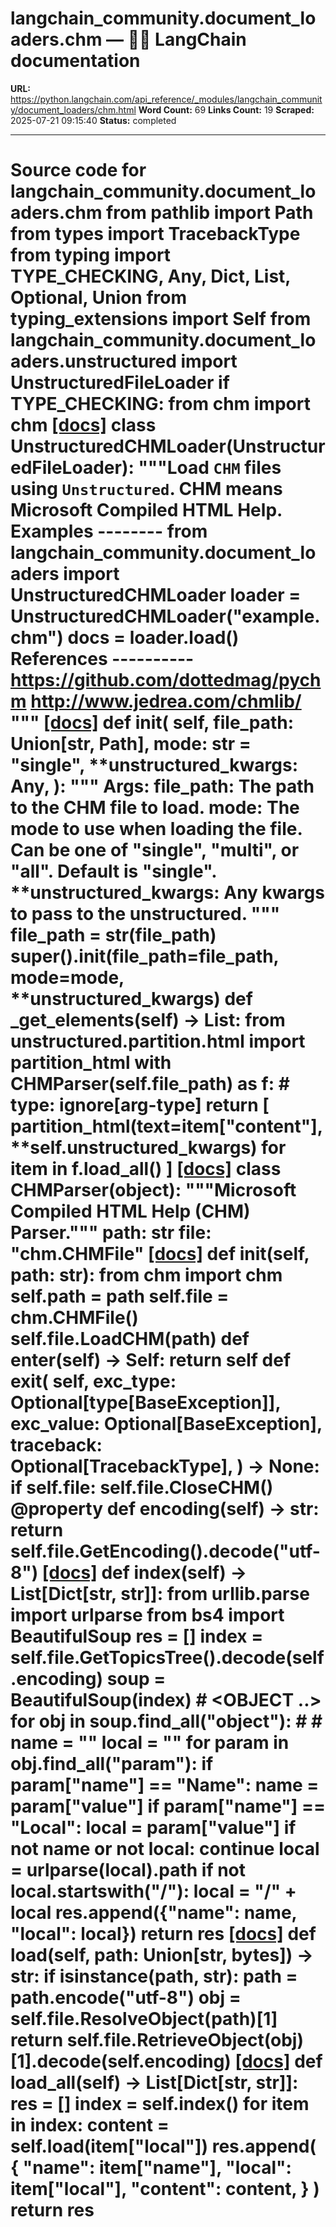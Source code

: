 # langchain_community.document_loaders.chm — 🦜🔗 LangChain  documentation

**URL:** https://python.langchain.com/api_reference/_modules/langchain_community/document_loaders/chm.html
**Word Count:** 69
**Links Count:** 19
**Scraped:** 2025-07-21 09:15:40
**Status:** completed

---

# Source code for langchain\_community.document\_loaders.chm               from pathlib import Path     from types import TracebackType     from typing import TYPE_CHECKING, Any, Dict, List, Optional, Union          from typing_extensions import Self          from langchain_community.document_loaders.unstructured import UnstructuredFileLoader          if TYPE_CHECKING:         from chm import chm                              [[docs]](https://python.langchain.com/api_reference/community/document_loaders/langchain_community.document_loaders.chm.UnstructuredCHMLoader.html#langchain_community.document_loaders.chm.UnstructuredCHMLoader)     class UnstructuredCHMLoader(UnstructuredFileLoader):         """Load `CHM` files using `Unstructured`.              CHM means Microsoft Compiled HTML Help.              Examples         --------         from langchain_community.document_loaders import UnstructuredCHMLoader              loader = UnstructuredCHMLoader("example.chm")         docs = loader.load()              References         ----------         https://github.com/dottedmag/pychm         http://www.jedrea.com/chmlib/         """                         [[docs]](https://python.langchain.com/api_reference/community/document_loaders/langchain_community.document_loaders.chm.UnstructuredCHMLoader.html#langchain_community.document_loaders.chm.UnstructuredCHMLoader.__init__)         def __init__(             self,             file_path: Union[str, Path],             mode: str = "single",             **unstructured_kwargs: Any,         ):             """                  Args:                 file_path: The path to the CHM file to load.                 mode: The mode to use when loading the file. Can be one of "single",                     "multi", or "all". Default is "single".                 **unstructured_kwargs: Any kwargs to pass to the unstructured.             """             file_path = str(file_path)             super().__init__(file_path=file_path, mode=mode, **unstructured_kwargs)                             def _get_elements(self) -> List:             from unstructured.partition.html import partition_html                  with CHMParser(self.file_path) as f:  # type: ignore[arg-type]                 return [                     partition_html(text=item["content"], **self.unstructured_kwargs)                     for item in f.load_all()                 ]                                             [[docs]](https://python.langchain.com/api_reference/community/document_loaders/langchain_community.document_loaders.chm.CHMParser.html#langchain_community.document_loaders.chm.CHMParser)     class CHMParser(object):         """Microsoft Compiled HTML Help (CHM) Parser."""              path: str         file: "chm.CHMFile"                         [[docs]](https://python.langchain.com/api_reference/community/document_loaders/langchain_community.document_loaders.chm.CHMParser.html#langchain_community.document_loaders.chm.CHMParser.__init__)         def __init__(self, path: str):             from chm import chm                  self.path = path             self.file = chm.CHMFile()             self.file.LoadCHM(path)                             def __enter__(self) -> Self:             return self              def __exit__(             self,             exc_type: Optional[type[BaseException]],             exc_value: Optional[BaseException],             traceback: Optional[TracebackType],         ) -> None:             if self.file:                 self.file.CloseCHM()              @property         def encoding(self) -> str:             return self.file.GetEncoding().decode("utf-8")                         [[docs]](https://python.langchain.com/api_reference/community/document_loaders/langchain_community.document_loaders.chm.CHMParser.html#langchain_community.document_loaders.chm.CHMParser.index)         def index(self) -> List[Dict[str, str]]:             from urllib.parse import urlparse                  from bs4 import BeautifulSoup                  res = []             index = self.file.GetTopicsTree().decode(self.encoding)             soup = BeautifulSoup(index)             # <OBJECT ..>             for obj in soup.find_all("object"):                 # <param name="Name" value="<...>">                 # <param name="Local" value="<...>">                 name = ""                 local = ""                 for param in obj.find_all("param"):                     if param["name"] == "Name":                         name = param["value"]                     if param["name"] == "Local":                         local = param["value"]                 if not name or not local:                     continue                      local = urlparse(local).path                 if not local.startswith("/"):                     local = "/" + local                 res.append({"name": name, "local": local})                  return res                                        [[docs]](https://python.langchain.com/api_reference/community/document_loaders/langchain_community.document_loaders.chm.CHMParser.html#langchain_community.document_loaders.chm.CHMParser.load)         def load(self, path: Union[str, bytes]) -> str:             if isinstance(path, str):                 path = path.encode("utf-8")             obj = self.file.ResolveObject(path)[1]             return self.file.RetrieveObject(obj)[1].decode(self.encoding)                                        [[docs]](https://python.langchain.com/api_reference/community/document_loaders/langchain_community.document_loaders.chm.CHMParser.html#langchain_community.document_loaders.chm.CHMParser.load_all)         def load_all(self) -> List[Dict[str, str]]:             res = []             index = self.index()             for item in index:                 content = self.load(item["local"])                 res.append(                     {                         "name": item["name"],                         "local": item["local"],                         "content": content,                     }                 )             return res